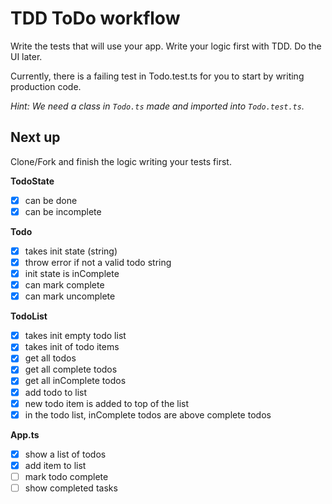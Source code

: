 # TDD ToDo workflow

Write the tests that will use your app. Write your logic first with TDD. Do the UI later.

Currently, there is a failing test in Todo.test.ts for you to start by writing production code.

*Hint: We need a class in `Todo.ts` made and imported into `Todo.test.ts`.*

## Next up

Clone/Fork and finish the logic writing your tests first.

**TodoState**

- [x] can be done
- [x] can be incomplete

**Todo**

- [x] takes init state (string)
- [x] throw error if not a valid todo string
- [x] init state is inComplete
- [x] can mark complete
- [x] can mark uncomplete

**TodoList**

- [x] takes init empty todo list
- [x] takes init of todo items
- [x] get all todos
- [x] get all complete todos
- [x] get all inComplete todos
- [x] add todo to list
- [x] new todo item is added to top of the list
- [x] in the todo list, inComplete todos are above complete todos

**App.ts**

- [x] show a list of todos
- [x] add item to list
- [ ] mark todo complete
- [ ] show completed tasks
